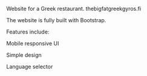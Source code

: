 Website for a Greek restaurant. thebigfatgreekgyros.fi

The website is fully built with Bootstrap.

Features include:

Mobile responsive UI

Simple design

Language selector


